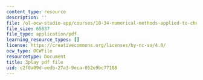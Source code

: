 ```yaml
---
content_type: resource
description: ''
file: /ol-ocw-studio-app/courses/10-34-numerical-methods-applied-to-chemical-engineering-fall-2015/c2f0a09deedb27a39eca052e9bc77108_uOPuBNtv6Fk.pdf
file_size: 65837
file_type: application/pdf
learning_resource_types: []
license: https://creativecommons.org/licenses/by-nc-sa/4.0/
ocw_type: OCWFile
resourcetype: Document
title: 3play pdf file
uid: c2f0a09d-eedb-27a3-9eca-052e9bc77108
---
```

